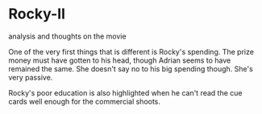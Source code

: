 # Rocky-II
analysis and thoughts on the movie

One of the very first things that is different is Rocky's spending. The prize money must have gotten to his head, though Adrian seems to have remained the same. She doesn't say no to his big spending though. She's very passive.

Rocky's poor education is also highlighted when he can't read the cue cards well enough for the commercial shoots.
